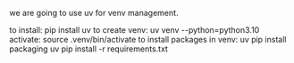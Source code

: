 we are going to use uv for venv management.

to install: pip install uv
to create venv: uv venv --python=python3.10
activate: source .venv/bin/activate
to install packages in venv: uv pip install packaging
uv pip install -r requirements.txt

